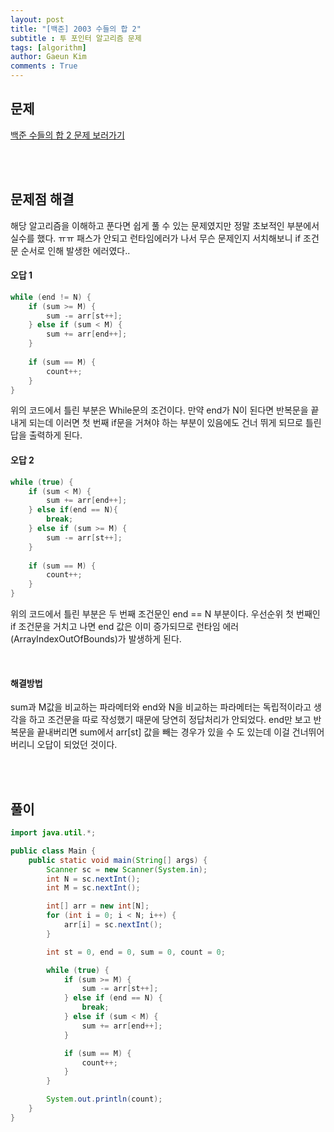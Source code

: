 ```yaml
---
layout: post
title: "[백준] 2003 수들의 합 2"
subtitle : 투 포인터 알고리즘 문제
tags: [algorithm]
author: Gaeun Kim
comments : True
---
```


<h2>문제</h2>

[백준 수들의 합 2 문제 보러가기](https://www.acmicpc.net/problem/2003)

<br><br>

<h2>문제점 해결</h2>

해당 알고리즘을 이해하고 푼다면 쉽게 풀 수 있는 문제였지만 정말 초보적인 부분에서 실수를 했다. ㅠㅠ 패스가 안되고 런타임에러가 나서 무슨 문제인지 서치해보니 if 조건문 순서로 인해 발생한 에러였다..

#### 오답 1

```java
while (end != N) {
    if (sum >= M) {
        sum -= arr[st++];
    } else if (sum < M) {
		sum += arr[end++];
	}
    
	if (sum == M) {
		count++;
	}
}
```

위의 코드에서 틀린 부분은 While문의 조건이다. 만약 end가 N이 된다면 반복문을 끝내게 되는데 이러면 첫 번째 if문을 거쳐야 하는 부분이 있음에도 건너 뛰게 되므로 틀린 답을 출력하게 된다.

#### 오답 2

```java
while (true) {
    if (sum < M) {
		sum += arr[end++];
	} else if(end == N){
        break;
    } else if (sum >= M) {
        sum -= arr[st++];
    } 
    
	if (sum == M) {
		count++;
	}
}
```

위의 코드에서 틀린 부분은 두 번째 조건문인 end == N 부분이다. 우선순위 첫 번째인 if 조건문을 거치고 나면 end 값은 이미 증가되므로 런타임 에러 (ArrayIndexOutOfBounds)가 발생하게 된다.

<br>

#### 해결방법

sum과 M값을 비교하는 파라메터와 end와 N을 비교하는 파라메터는 독립적이라고 생각을 하고 조건문을 따로 작성했기 때문에 당연히 정답처리가 안되었다. end만 보고 반복문을 끝내버리면 sum에서 arr[st] 값을 빼는 경우가 있을 수 도 있는데 이걸 건너뛰어버리니 오답이 되었던 것이다.

<br><br>

<h2>풀이</h2>

```java
import java.util.*;

public class Main {
	public static void main(String[] args) {
		Scanner sc = new Scanner(System.in);
		int N = sc.nextInt();
		int M = sc.nextInt();

		int[] arr = new int[N];
		for (int i = 0; i < N; i++) {
			arr[i] = sc.nextInt();
		}

		int st = 0, end = 0, sum = 0, count = 0;

		while (true) {
			if (sum >= M) {
				sum -= arr[st++];
			} else if (end == N) {
				break;
			} else if (sum < M) {
				sum += arr[end++];
			}

			if (sum == M) {
				count++;
			}
		}

		System.out.println(count);
	}
}
```

